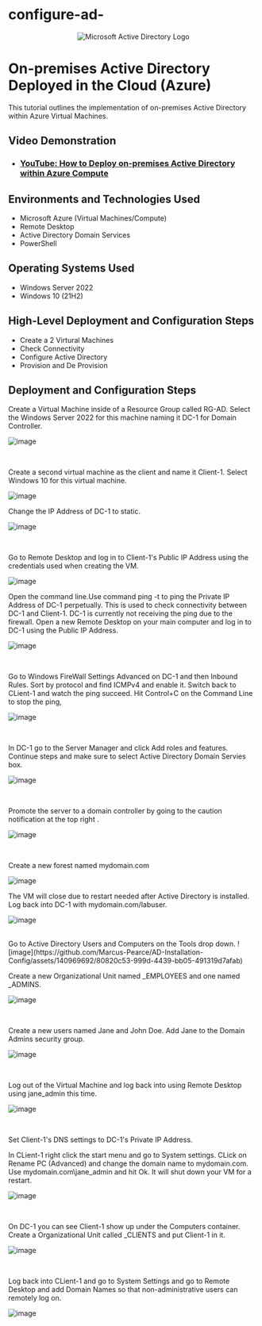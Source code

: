 # configure-ad-
<p align="center">
<img src="https://i.imgur.com/pU5A58S.png" alt="Microsoft Active Directory Logo"/>
</p>

<h1>On-premises Active Directory Deployed in the Cloud (Azure)</h1>
This tutorial outlines the implementation of on-premises Active Directory within Azure Virtual Machines.<br />


<h2>Video Demonstration</h2>

- ### [YouTube: How to Deploy on-premises Active Directory within Azure Compute](https://www.youtube.com)

<h2>Environments and Technologies Used</h2>

- Microsoft Azure (Virtual Machines/Compute)
- Remote Desktop
- Active Directory Domain Services
- PowerShell

<h2>Operating Systems Used </h2>

- Windows Server 2022
- Windows 10 (21H2)

<h2>High-Level Deployment and Configuration Steps</h2>

- Create a 2 Virtural Machines
- Check Connectivity
- Configure Active Directory
- Provision and De Provision

<h2>Deployment and Configuration Steps</h2>

<p>
Create a Virtual Machine inside of a Resource Group called RG-AD. Select the Windows Server 2022 for this machine naming it DC-1 for Domain Controller.
</p>

![image](https://github.com/Marcus-Pearce/AD-Installation-Config/assets/140969692/05c8b083-c177-4de2-8004-48987f1b66cb)


</p>

<br />

<p>
Create a second virtual machine as the client and name it Client-1. Select Windows 10 for this virtual machine.

![image](https://github.com/Marcus-Pearce/AD-Installation-Config/assets/140969692/436a174f-b9b3-41fb-9852-4d5defc961b1)


</p>
<p>
Change the IP Address of DC-1 to static.

![image](https://github.com/Marcus-Pearce/AD-Installation-Config/assets/140969692/8afb951d-83a1-45f1-991e-77446983ce54)

</p>
<br />

<p>
Go to Remote Desktop and log in to Client-1's Public IP Address using the credentials used when creating the VM.
  
![image](https://github.com/Marcus-Pearce/AD-Installation-Config/assets/140969692/1ee0ae44-d3af-467c-bcb1-2ba2d5a5e9b4)


</p>
<p>
Open the command line.Use command ping -t to ping the Private IP Address of DC-1 perpetually. This is used to check connectivity between DC-1 and Client-1. DC-1 is currently not receiving the ping due to the firewall. Open a new Remote Desktop on your main computer and log in to DC-1 using the Public IP Address. 
  
![image](https://github.com/Marcus-Pearce/AD-Installation-Config/assets/140969692/0c5ad400-6a2d-4a11-b8fa-e4864edf3883)

</p>
<br />
<p>
Go to Windows FireWall Settings Advanced on DC-1 and then Inbound Rules. Sort by protocol and find ICMPv4 and enable it. Switch back to CLient-1 and watch the ping succeed. Hit Control+C on the Command Line to stop the ping,

![image](https://github.com/Marcus-Pearce/AD-Installation-Config/assets/140969692/a5f55615-f8e4-402e-9788-84dcedb8446b)

</p>
<br />

<p>
In DC-1 go to the Server Manager and click Add roles and features. Continue steps and make sure to select Active Directory Domain Servies box.

![image](https://github.com/Marcus-Pearce/AD-Installation-Config/assets/140969692/384e7296-2141-488d-ab68-ca3c909b072d)

</p>
<br />

<p>
Promote the server to a domain controller by going to the caution notification at the top right .
  
![image](https://github.com/Marcus-Pearce/AD-Installation-Config/assets/140969692/419629bd-ae98-42d4-84e6-8bd58c194a8f)

</p>
<br />

Create a new forest named mydomain.com

![image](https://github.com/Marcus-Pearce/AD-Installation-Config/assets/140969692/791da845-c786-4271-ac20-9144b257797a)

<p>

The VM will close due to restart needed after Active Directory is installed. Log back into DC-1 with mydomain.com/labuser.

![image](https://github.com/Marcus-Pearce/AD-Installation-Config/assets/140969692/a68788fc-be76-4588-8e60-56883d97c654)

</p>
<br />
Go to Active Directory Users and Computers on the Tools drop down.
![image](https://github.com/Marcus-Pearce/AD-Installation-Config/assets/140969692/80820c53-999d-4439-bb05-491319d7afab)

<p>
Create a new Organizational Unit named _EMPLOYEES and one named _ADMINS.
  
![image](https://github.com/Marcus-Pearce/AD-Installation-Config/assets/140969692/a8525e70-a694-4389-9ab4-6500d00f8051)

</p>
<br />

<p>
Create a new users named Jane and John Doe. Add Jane to the Domain Admins security group.
 
![image](https://github.com/Marcus-Pearce/AD-Installation-Config/assets/140969692/99a377e8-b453-4b86-a908-b60de25c0efb)

</p>
<br />

<p>
Log out of the Virtual Machine and log back into using Remote Desktop using jane_admin this time.

![image](https://github.com/Marcus-Pearce/AD-Installation-Config/assets/140969692/ca33d9a7-9c5d-481c-af8e-042b566595fc)

</p>
<br />

Set Client-1's DNS settings to DC-1's Private IP Address.

<p>
In CLient-1 right click the start menu and go to System settings. CLick on Rename PC (Advanced) and change the domain name to mydomain.com. Use mydomain.com\jane_admin and hit Ok. It will shut down your VM for a restart.
  
![image](https://github.com/Marcus-Pearce/AD-Installation-Config/assets/140969692/33c39294-4aa8-4aee-b8d8-1c8a98559c3e)

</p>
<br />

<p>

On DC-1 you can see Client-1 show up under the Computers container. Create a Organizational Unit called _CLIENTS and put Client-1 in it.

![image](https://github.com/Marcus-Pearce/AD-Installation-Config/assets/140969692/c4331c09-8112-46cc-a39b-1bbd93ba5342)

</p>
<br />

<p>
Log back into CLient-1 and go to System Settings and go to Remote Desktop and add Domain Names so that non-administrative users can remotely log on.

![image](https://github.com/Marcus-Pearce/AD-Installation-Config/assets/140969692/4cc2ffbe-7a6f-44c2-94ff-460585335118)

</p>

